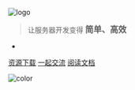 <!-- _coverpage.md -->

![logo](logo.png)

> 让服务器开发变得 <big>**简单、高效**</big>

-

[资源下载](https://wway.lanzoub.com/s/fastserver)
[一起交流](https://qm.qq.com/cgi-bin/qm/qr?k=dDyvnvKaTEXVOynV11IKSi0OxW2Klccp&jump_from=webapi&authKey=H5t0WKYwjBZNqbSsIcEy3V0+8fggXwPzGcV70n3ocup8bApl1J6k6B4ulsZbCTfs)
[阅读文档](/FS文档/简介.md)

<!-- 背景色 -->

![color](#ffffff)
